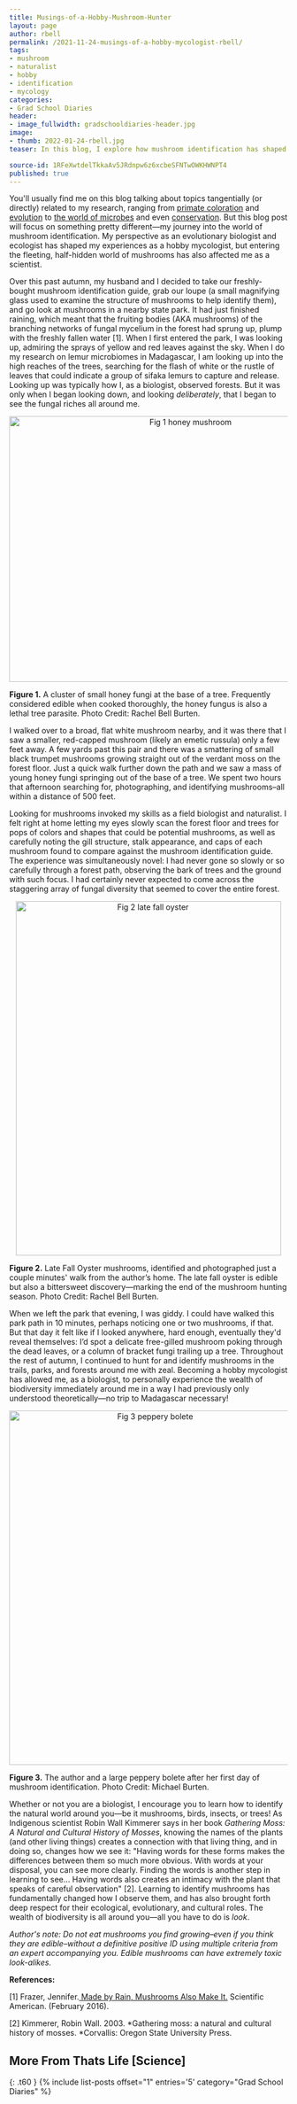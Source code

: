 ```yaml
---
title: Musings-of-a-Hobby-Mushroom-Hunter
layout: page
author: rbell
permalink: /2021-11-24-musings-of-a-hobby-mycologist-rbell/
tags:
- mushroom
- naturalist
- hobby
- identification
- mycology
categories:
- Grad School Diaries
header:
- image_fullwidth: gradschooldiaries-header.jpg
image:
- thumb: 2022-01-24-rbell.jpg
teaser: In this blog, I explore how mushroom identification has shaped how I view the natural world and given me a deeper appreciation of the biodiversity all around me.

source-id: 1RFeXwtdelTkkaAv5JRdnpw6z6xcbeSFNTwOWKHWNPT4
published: true
---
```

 
You'll usually find me on this blog talking about topics tangentially (or directly) related to my research, ranging from [primate coloration](http://thatslifesci.com/2018-06-11-The-Colorful-World-of-Primate-Hair-RBell/) and [evolution](http://thatslifesci.com/2021-10-04-rbell-why-dont-apes-have-tails/) to [the world of microbes](http://thatslifesci.com/2020-11-23-how-do-microbes-help-animals-adapt-rbell/) and even [conservation](http://thatslifesci.com/2020-06-27-how-community-based-conservation-helps-lemurs-rbell/). But this blog post will focus on something pretty different—my journey into the world of mushroom identification. My perspective as an evolutionary biologist and ecologist has shaped my experiences as a hobby mycologist, but entering the fleeting, half-hidden world of mushrooms has also affected me as a scientist.

 

Over this past autumn, my husband and I decided to take our freshly-bought mushroom identification guide, grab our loupe (a small magnifying glass used to examine the structure of mushrooms to help identify them), and go look at mushrooms in a nearby state park. It had just finished raining, which meant that the fruiting bodies (AKA mushrooms) of the branching networks of fungal mycelium in the forest had sprung up, plump with the freshly fallen water [1]. When I first entered the park, I was looking up, admiring the sprays of yellow and red leaves against the sky. When I do my research on lemur microbiomes in Madagascar, I am looking up into the high reaches of the trees, searching for the flash of white or the rustle of leaves that could indicate a group of sifaka lemurs to capture and release. Looking up was typically how I, as a biologist, observed forests. But it was only when I began looking down, and looking *deliberately*, that I began to see the fungal riches all around me.

 

<center><a data-flickr-embed="true" href="https://www.flickr.com/photos/139839751@N06/51827730205/in/dateposted-public/" title="Fig 1 honey mushroom"><img src="https://live.staticflickr.com/65535/51827730205_dba208c7a7_z.jpg" width="640" height="480" alt="Fig 1 honey mushroom"></a><script async src="//embedr.flickr.com/assets/client-code.js" charset="utf-8"></script></center>

**Figure 1.** A cluster of small honey fungi at the base of a tree. Frequently considered edible when cooked thoroughly, the honey fungus is also a lethal tree parasite. Photo Credit: Rachel Bell Burten.

 

I walked over to a broad, flat white mushroom nearby, and it was there that I saw a smaller, red-capped mushroom (likely an emetic russula) only a few feet away. A few yards past this pair and there was a smattering of small black trumpet mushrooms growing straight out of the verdant moss on the forest floor. Just a quick walk further down the path and we saw a mass of young honey fungi springing out of the base of a tree. We spent two hours that afternoon searching for, photographing, and identifying mushrooms–all within a distance of 500 feet.

 

Looking for mushrooms invoked my skills as a field biologist and naturalist. I felt right at home letting my eyes slowly scan the forest floor and trees for pops of colors and shapes that could be potential mushrooms, as well as carefully noting the gill structure, stalk appearance, and caps of each mushroom found to compare against the mushroom identification guide. The experience was simultaneously novel: I had never gone so slowly or so carefully through a forest path, observing the bark of trees and the ground with such focus. I had certainly never expected to come across the staggering array of fungal diversity that seemed to cover the entire forest.

 

<center> <a data-flickr-embed="true" href="https://www.flickr.com/photos/139839751@N06/51826058297/in/dateposted-public/" title="Fig 2 late fall oyster"><img src="https://live.staticflickr.com/65535/51826058297_f165acd12f_z.jpg" width="480" height="640" alt="Fig 2 late fall oyster"></a><script async src="//embedr.flickr.com/assets/client-code.js" charset="utf-8"></script></center>

**Figure 2.** Late Fall Oyster mushrooms, identified and photographed just a couple minutes' walk from the author’s home. The late fall oyster is edible but also a bittersweet discovery—marking the end of the mushroom hunting season. Photo Credit: Rachel Bell Burten.

 

When we left the park that evening, I was giddy. I could have walked this park path in 10 minutes, perhaps noticing one or two mushrooms, if that. But that day it felt like if I looked anywhere, hard enough, eventually they'd reveal themselves: I’d spot a delicate free-gilled mushroom poking through the dead leaves, or a column of bracket fungi trailing up a tree. Throughout the rest of autumn, I continued to hunt for and identify mushrooms in the trails, parks, and forests around me with zeal. Becoming a hobby mycologist has allowed me, as a biologist, to personally experience the wealth of biodiversity immediately around me in a way I had previously only understood theoretically—no trip to Madagascar necessary!

 

<center><a data-flickr-embed="true" href="https://www.flickr.com/photos/139839751@N06/51827729400/in/dateposted-public/" title="Fig 3 peppery bolete"><img src="https://live.staticflickr.com/65535/51827729400_18dfc7f20e_z.jpg" width="512" height="640" alt="Fig 3 peppery bolete"></a><script async src="//embedr.flickr.com/assets/client-code.js" charset="utf-8"></script></center>

**Figure 3.** The author and a large peppery bolete after her first day of mushroom identification. Photo Credit: Michael Burten.

 

Whether or not you are a biologist, I encourage you to learn how to identify the natural world around you—be it mushrooms, birds, insects, or trees! As Indigenous scientist Robin Wall Kimmerer says in her book *Gathering Moss: A Natural and Cultural History of Mosses*, knowing the names of the plants (and other living things) creates a connection with that living thing, and in doing so, changes how we see it: "Having words for these forms makes the differences between them so much more obvious. With words at your disposal, you can see more clearly. Finding the words is another step in learning to see… Having words also creates an intimacy with the plant that speaks of careful observation" [2]. Learning to identify mushrooms has fundamentally changed how I observe them, and has also brought forth deep respect for their ecological, evolutionary, and cultural roles. The wealth of biodiversity is all around you—all you have to do is *look*.

*Author's note: Do not eat mushrooms you find growing–even if you think they are edible–without a definitive positive ID using multiple criteria from an expert accompanying you. Edible mushrooms can have extremely toxic look-alikes.*

 

**References:**

[1] Frazer, Jennifer.[ Made by Rain, Mushrooms Also Make It.](https://blogs.scientificamerican.com/artful-amoeba/made-by-rain-mushrooms-also-make-it/) Scientific American. (February 2016). 

[2] Kimmerer, Robin Wall. 2003. *Gathering moss: a natural and cultural history of mosses. *Corvallis: Oregon State University Press.

## More From Thats Life [Science]
{: .t60 }
{% include list-posts offset="1" entries='5' category="Grad School Diaries" %}


